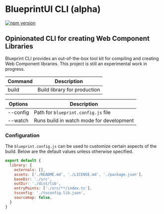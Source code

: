# BlueprintUI CLI (alpha)

[![npm version](https://badge.fury.io/js/@blueprintui%2Fcli.svg)](https://badge.fury.io/js/@blueprintui%2Fcli)

## Opinionated CLI for creating Web Component Libraries

Blueprint CLI provides an out-of-the-box tool kit for compiling and creating
Web Component libraries. This project is still an experimental work in progress.

| Command      | Description                   |
| ------------ | ----------------------------- |
| build        | Build library for production |

| Options        | Description                                |
| -------------- | ------------------------------------------ |
| --config        | Path for `blueprint.config.js` file          |
| --watch        | Runs build in watch mode for development   |


### Configuration

The `blueprint.config.js` can be used to customize certain aspects of the build.
Below are the default values unless otherwise specified.

```javascript
export default { 
  library: {
    externals: [],
    assets: ['./README.md', './LICENSE.md', './package.json'],
    baseDir: './src',
    outDir: './dist/lib',
    entryPoints: ['./src/**/index.ts'],
    tsconfig: './tsconfig.lib.json',
    sourcemap: false,
  }
}
```
